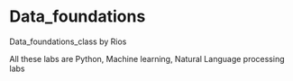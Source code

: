 # Data_foundations
Data_foundations_class by Rios

All these labs are Python, Machine learning, Natural Language processing labs
